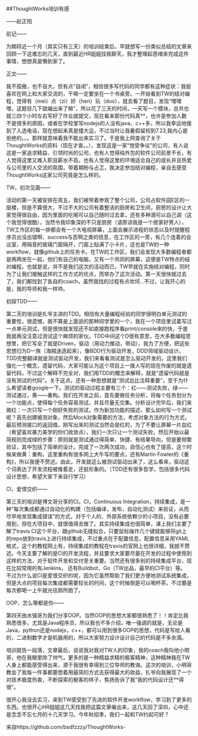 ##ThoughtWorks培训有感

——赵正阳

前记——

为期将近一个月（其实只有三天）的培训结束后，早就想写一份类似总结的文章来回顾一下这难忘的几天，直到最近HR姐姐找我聊天，我才整理起思绪来完成这件事情，想想真是懒到家了。

正文——

我不孤傲，也不自大，但有点“自闭”，相信很多写代码的同学都有这种症状：我挺喜欢在网上和大家交流的，干嘛一定要坐在一个书桌旁。一开始看到TW的结对编程，觉得有（mei）点（zi）好（hen）玩（duo），就去看了题目，发现“嘿嘿嘿，这题目几下就编出来了嘛”，所以花了三天的时间，一天写一个模块，总共也就三四个小时左右写好了作业就提交，现在看来那份代码真**，也许是参加人数不是很多的原因，或者在学校里写nodejs的人没有java、c++多，所以我幸运地接到了入选电话，现在想起来真是撞大运，不过当时让我暑假留校到7.23,我内心是拒绝的。。。那样就意味着我不能出来实习了。于是我上网查询了关于ThoughtWorks的资料（现在才查。。），发现这是一家“饱受争议”的公司，有人说这是一家追求精益、引领时尚的公司，也有人觉得纯外包的软件公司前景不长，有人觉得这里又难入职且薪水不高，也有人觉得这里的环境适合自己的成长并且热爱与公司里的人交流的氛围，带着期盼与忐忑，我决定参加结对编程，亲自去感受ThoughtWorks这家公司究竟是怎么样的。

TW，初次见面——

活动的第一天被安排在周五，我们被带着参观了整个公司，公司占软件园E区的一层楼，但是不算很大，不过不大的公司有着整洁的厨房和卫生间，厨房的设计让大家觉得很自由，因为里面的吃喝可以自己随时过去拿，还有多种酒可以自己调（这个我觉得很酷），当然令我印象深的不只是厨房（请原谅我是一个居家好男人），TW工作区的每一排都会有一个大电视屏幕，上面会展示进程的状态以及时提醒程序员出没出错啊、success与否啊之类的信息，在工作区的一旁，有几个连着的会议室，用隔音的玻璃门窗隔开，门窗上贴满了小卡片，这也是TW的一种workflow，就像github上的任务卡。在TW的工作区，我们会发现大多数编程者都是两两坐在一起，他们有自己的电脑，又有一个共同的屏幕，这便是TW特点的结对编程，也就是说，并不是我们这次的活动而已，TW早就在实施结对编程，同时为了让我们接触这样的工作方式的优点，而举办了这次活动。第一天很快就过去了，我们都找到了各自的coach，虽然我找的过程有点坎坷...不过，让我开心的是，我的导师和我一样帅。

初探TDD——

第二天的培训是扎爷主讲的TDD。相信有大量编程经验的同学很明白单元测试的重要性，很遗憾，我不算是上面说的那种同学里的一个，我在一个项目里试着写过一点单元测试，但是很快就发现还不如直接跑程序看print/console来的快，于是我就再没注意过测试这个麻烦的家伙。TDD中间这个D很有意思，在大多数编程思想里，把它写全了就是Driven，驱动（用动力推动，带动），我为了方便，把这些思想归为D一族（海贼迷造起来），像BDD行为驱动开发，DDD领域驱动设计。TDD完整翻译就是测试驱动开发，我们来看看测试是怎么驱动开发的。这里我们强化一个概念，遗留代码，大家可能认为这个项目上一拨人写的现在作废的就是遗留代码，不过这个解释不完全对，我们用TDD的概念来解释，就是“遗留代码就是没有测试的代码”。关于这点，还有一种思想就是“测试远比注释重要”，至于为什么希望读者google一下。测试的驱动过程主要有三个：红——测试失败，绿——测试通过，黄——重构。我们在开发之前，首先要做任务分析，将每个任务划分为一个功能点，使得每个任务容易测试，并且尽量无交集。分析设计完毕后，我们来做红：一次只写一个刚好失败的测试，作为新加功能的描述，那么如何写一个测试呢？首先创建被测对象，然后Mock对象需要的方法，考虑对象方法的行为方式，最后预测接口的返回值。刚写出来的测试当然会是红的，为了不要让屏幕一片血红（希望喜欢暴力美学的你们收敛点），我们一次只让一个测试失败，然后开始以最简规则完成绿的步骤：原则就是测试通过得简单、快捷、有结果导向，但是要频繁验证，其中包括了简单的设计。完成了一次两次成功，自信心也有了提高，这个时候来做黄：重构，这里重构有很多网上大牛写的要点，还有Martin Fowler的《重构》，所以我便不赘述。由此，开发就这么被测试驱动出来了，这么看来，驱动这个词表达了开发流程被推着走，还挺形象的。（TDD还有很多哲学，包括很多代码设计思想，希望大家下来自行学习）

CI，爱恨交织——

第三天的培训是博文哥分享的CI。CI，Continuous Integration，持续集成，是一种“每次集成都通过自动化的构建（包括编译，发布，自动化测试）来验证，从而尽早地发现集成错误”的方式，对于个人的、外部系统依赖少的小项目，没有必要用到，但在大项目中，就很值得去做了。其实持续集成也很简单，课上我们主要了解了travis CI这个平台，跟github无缝拟合，只要鼠标操作几个键就能够将git上的repo放到travis上进行持续集成，不过重点在于配置信息，配置信息采用YAML格式，这个的教程网上有，持续集成的教程在travis的官网上也很详细，我就不赘述。今天主要了解的是CI的开发流程，并且要求大家要尽量在开发的过程中使用到这样的方法，对于软件开发和交付至关重要。当然还有很多别的持续集成平台，现在比较常用的有Jenkins， 还有Buildbot、Go（TW出品，最早的CI平台）等。
不过为什么说CI是爱恨交织的呢，因为它虽然帮助了我们更方便地测试系统集成，但是大点的项目每次集成都需要较长的时间，这个时候倒是可以喝杯茶，不过要是每次都喝一上午就光往厕所跑了。

OOP，怎么哪都是你——

第四天由水强哥为我们分享OOP。当然OOP的思想大家都很熟悉了！！肯定比我熟悉很多，尤其是Java程序员，所以我也不多介绍，唯一强调的就是，无论是Java，python还是nodejs，c++，都可以用到很多OOP的思想，代码是写给人看的，二进制数字才是机器用的，所以大家努力设计设计自己的代码是不多余滴。

培训就告一段落，文章最后，说说我对我对TW人的印象，我的coach我叫他小明哥，他在我眼里除了帅气，更多的是一种精益求精的极客精神，这种精神我在TW人身上都能感受得出来，源于我很有幸得到三位导师的教诲。这次的培训，小明哥教会了我每一件事都要想着用最简的方式去获得最大的收益，扎爷向我展现了一个对技术极度热衷，不断探索的极客的样子，焦扬告诉了我“我的代码设计还**得很”。

很开心我没去实习，来到TW感受到了先进的软件开发workflow，学习到了更多的东西。也很开心HR姐姐这几天找我把这篇文章催出来，这几天回了深圳，心中还是念念不忘七月的十几天学习。今年秋招季，我们一起和TW约起可好？


来自https://github.com/bsdfzzzy/ThoughtWorks-
